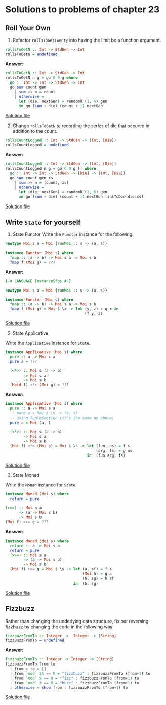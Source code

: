 # Solutions to problems of chapter 23

## Roll Your Own

1. Refactor `rollsToGetTwenty` into having the limit be a function argument.

```hs
rollsToGetN :: Int -> StdGen -> Int
rollsToGetn = undefined
```
**Answer:**
```hs
rollsToGetN :: Int -> StdGen -> Int
rollsToGetN n g = go 0 0 g where
  go :: Int -> Int -> StdGen -> Int
  go sum count gen
    | sum >= n = count
    | otherwise =
      let (die, nextGen) = randomR (1, 6) gen
      in go (sum + die) (count + 1) nextGen
```
[Solution file](exercise.files/RandomExample2.hs)

2. Change `rollsToGetN` to recording the series of die that occured in addition to the count.

```hs
rollsCountLogged :: Int -> StdGen -> (Int, [Die])
rollsCountLogged = undefined
```
**Answer:**
```hs
rollsCountLogged :: Int -> StdGen -> (Int, [Die])
rollsCountLogged n g = go 0 0 g [] where
  go :: Int -> Int -> StdGen -> [Die] -> (Int, [Die])
  go sum count gen xs 
    | sum >= n = (count, xs)
    | otherwise =
      let (die, nextGen) = randomR (1, 6) gen
      in go (sum + die) (count + 1) nextGen (intToDie die:xs)
```
[Solution file](exercise.files/RandomExample2.hs)


## Write `State` for yourself

1. State Functor
Write the `Functor` instance for the following:

```hs
newtype Moi s a = Moi {runMoi :: s -> (a, s)}

instance Functor (Moi s) where
  fmap :: (a -> b) -> Moi s a -> Moi s b
  fmap f (Moi g) = ???
```
**Answer:**
```hs
{-# LANGUAGE InstanceSigs #-}

newtype Moi s a = Moi {runMoi :: s -> (a, s)}

instance Functor (Moi s) where
  fmap :: (a -> b) -> Moi s a -> Moi s b
  fmap f (Moi g) = Moi $ \x -> let (y, z) = g x in
                                   (f y, z)
```
[Solution file](exercise.files/Moi.hs)

2. State Applicative

Write the `Applicative` instance for `State`.
```hs
instance Applicative (Moi s) where
  pure :: a -> Moi s a
  pure a = ???

  (<*>) :: Moi s (a -> b)
        -> Moi s a
        -> Moi s b
  (Moid f) <*> (Moi g) = ???
```
**Answer:**
```hs
instance Applicative (Moi s) where
  pure :: a -> Moi s a
  -- pure a = Moi $ \s -> (a, s)
  -- Using TupleSection (it's the same as above)
  pure a = Moi (a, )
  
  (<*>) :: Moi s (a -> b)
        -> Moi s a
        -> Moi s b
  (Moi f) <*> (Moi g) = Moi $ \s -> let (fun, ns) = f s
                                        (arg, fs) = g ns
                                    in  (fun arg, fs)
```
[Solution file](exercise.files/Moi.hs)

3. State Monad

Write the `Monad` instance for `State`.
```hs
instance Monad (Moi s) where
  return = pure

(>>=) :: Moi s a
      -> (a -> Moi s b)
      -> Moi s b
(Moi f) >>= g = ???
```
**Answer:**
```hs
instance Monad (Moi s) where
  return :: a -> Moi s a
  return = pure
  (>>=) :: Moi s a
        -> (a -> Moi s b)
        -> Moi s b
  (Moi f) >>= g = Moi $ \s -> let (a, sf) = f s
                                  (Moi h) = g a
                                  (b, sg) = h sf
                              in  (b, sg)
```
[Solution file](exercise.files/Moi.hs)

## Fizzbuzz

Rather than changing the underlying data structure, fix our reversing fizzbuzz by changing the code in the following way:
```hs
fizzbuzzFromTo :: Integer ->  Integer -> [String]
fizzBuzzFromTo = undefined
```
**Answer:**
```hs
fizzbuzzFromTo :: Integer -> Integer -> [String]
fizzbuzzFromTo from to
  | from > to = []
  | from `mod` 15 == 0 = "fizzbuzz" : fizzbuzzFromTo (from+1) to
  | from `mod` 5 == 0 = "fizz" : fizzbuzzFromTo (from+1) to
  | from `mod` 3 == 0 = "buzz" : fizzbuzzFromTo (from+1) to
  | otherwise = show from : fizzbuzzFromTo (from+1) to
```
[Solution file](exercise.files/fizzBuzz.hs)

